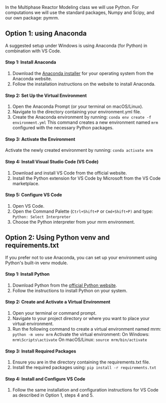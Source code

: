 In the Multiphase Reactor Modeling class we will use Python. For computations we will use the standard packages, Numpy and Scipy, and our own package: pymrm.

## Option 1: using Anaconda
A suggested setup under Windows is using Anaconda (for Python) in combination with VS Code.

#### Step 1: Install Anaconda
1. Download the [Anaconda installer](https://www.anaconda.com/download) for your operating system from the Anaconda website.
2. Follow the installation instructions on the website to install Anaconda.

#### Step 2: Set Up the Virtual Environment
1. Open the Anaconda Prompt (or your terminal on macOS/Linux).
2. Navigate to the directory containing your environment.yml file.
3. Create the Anaconda environment by running:
`conda env create -f environment.yml` 
This command creates a new environment named `mrm` configured with the necessary Python packages.

#### Step 3: Activate the Environment
Activate the newly created environment by running: `conda activate mrm`
#### Step 4: Install Visual Studio Code (VS Code)

1. Download and install VS Code from the official website.
2. Install the Python extension for VS Code by Microsoft from the VS Code marketplace.

#### Step 5: Configure VS Code
1. Open VS Code.
2. Open the Command Palette (`Ctrl+Shift+P` or `Cmd+Shift+P)` and type: `Python: Select Interpreter`
3. Choose the Python interpreter from your mrm environment.

## Option 2: Using Python venv and requirements.txt
If you prefer not to use Anaconda, you can set up your environment using Python's built-in venv module.

#### Step 1: Install Python
1. Download Python from the [official Python website](https://www.python.org/downloads/).
2. Follow the instructions to install Python on your system. 

#### Step 2: Create and Activate a Virtual Environment
1. Open your terminal or command prompt.
2. Navigate to your project directory or where you want to place your virtual environment.
3. Run the following command to create a virtual environment named mrm: `python -m venv mrm`
Activate the virtual environment:
On Windows: `mrm\Scripts\activate`
On macOS/Linux: `source mrm/bin/activate`

#### Step 3: Install Required Packages
1. Ensure you are in the directory containing the requirements.txt file.
2. Install the required packages using: `pip install -r requirements.txt`

#### Step 4: Install and Configure VS Code
1. Follow the same installation and configuration instructions for VS Code as described in Option 1, steps 4 and 5.